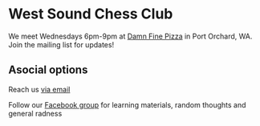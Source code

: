 # West Sound Chess Club

We meet Wednesdays 6pm-9pm at [Damn Fine Pizza](https://maps.app.goo.gl/wRfU9atbXemTyY1P7) in Port Orchard, WA. Join the mailing list for updates!

## Asocial options

Reach us [via email](mailto:us@chessand.beer)

Follow our [Facebook group](https://www.facebook.com/groups/WestsoundChessClub/) for learning materials, random thoughts and general radness
